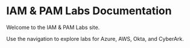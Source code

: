 # IAM & PAM Labs Documentation

Welcome to the IAM & PAM Labs site.

Use the navigation to explore labs for Azure, AWS, Okta, and CyberArk.
